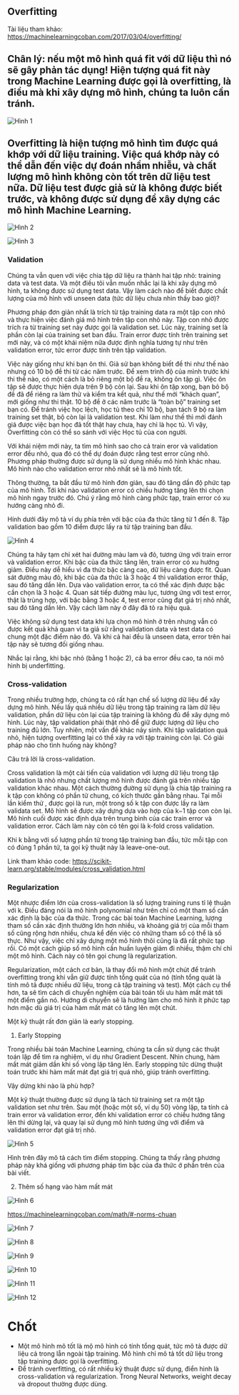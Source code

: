 ## Overfitting

Tài liệu tham khảo: https://machinelearningcoban.com/2017/03/04/overfitting/

## Chân lý: nếu một mô hình quá fit với dữ liệu thì nó sẽ gây phản tác dụng! Hiện tượng quá fit này trong Machine Learning được gọi là overfitting, là điều mà khi xây dựng mô hình, chúng ta luôn cần tránh.

![Hình 1](https://github.com/lacie-life/ML-basic/blob/master/Lesson13/img/linreg_16.png?raw=true)

## Overfitting là hiện tượng mô hình tìm được quá khớp với dữ liệu training. Việc quá khớp này có thể dẫn đến việc dự đoán nhầm nhiễu, và chất lượng mô hình không còn tốt trên dữ liệu test nữa. Dữ liệu test được giả sử là không được biết trước, và không được sử dụng để xây dựng các mô hình Machine Learning.

![Hình 2](https://github.com/lacie-life/ML-basic/blob/master/Lesson13/img/1.PNG?raw=true)

![Hình 3](https://github.com/lacie-life/ML-basic/blob/master/Lesson13/img/2.PNG?raw=true)

### Validation

Chúng ta vẫn quen với việc chia tập dữ liệu ra thành hai tập nhỏ: training data và test data. Và một điều tôi vẫn muốn nhắc lại là khi xây dựng mô hình, ta không được sử dụng test data. Vậy làm cách nào để biết được chất lượng của mô hình với unseen data (tức dữ liệu chưa nhìn thấy bao giờ)?

Phương pháp đơn giản nhất là trích từ tập training data ra một tập con nhỏ và thực hiện việc đánh giá mô hình trên tập con nhỏ này. Tập con nhỏ được trích ra từ training set này được gọi là validation set. Lúc này, training set là phần còn lại của training set ban đầu. Train error được tính trên training set mới này, và có một khái niệm nữa được định nghĩa tương tự như trên validation error, tức error được tính trên tập validation.

Việc này giống như khi bạn ôn thi. Giả sử bạn không biết đề thi như thế nào nhưng có 10 bộ đề thi từ các năm trước. Để xem trình độ của mình trước khi thi thế nào, có một cách là bỏ riêng một bộ đề ra, không ôn tập gì. Việc ôn tập sẽ được thực hiện dựa trên 9 bộ còn lại. Sau khi ôn tập xong, bạn bỏ bộ đề đã để riêng ra làm thử và kiểm tra kết quả, như thế mới “khách quan”, mới giống như thi thật. 10 bộ đề ở các năm trước là “toàn bộ” training set bạn có. Để tránh việc học lệch, học tủ theo chỉ 10 bộ, bạn tách 9 bộ ra làm training set thật, bộ còn lại là validation test. Khi làm như thế thì mới đánh giá được việc bạn học đã tốt thật hay chưa, hay chỉ là học tủ. Vì vậy, Overfitting còn có thể so sánh với việc Học tủ của con người.

Với khái niệm mới này, ta tìm mô hình sao cho cả train eror và validation error đều nhỏ, qua đó có thể dự đoán được rằng test error cũng nhỏ. Phương pháp thường được sử dụng là sử dụng nhiều mô hình khác nhau. Mô hình nào cho validation error nhỏ nhất sẽ là mô hình tốt.

Thông thường, ta bắt đầu từ mô hình đơn giản, sau đó tăng dần độ phức tạp của mô hình. Tới khi nào validation error có chiều hướng tăng lên thì chọn mô hình ngay trước đó. Chú ý rằng mô hình càng phức tạp, train error có xu hướng càng nhỏ đi.

Hính dưới đây mô tả ví dụ phía trên với bậc của đa thức tăng từ 1 đến 8. Tập validation bao gồm 10 điểm được lấy ra từ tập training ban đầu.

![Hình 4](https://github.com/lacie-life/ML-basic/blob/master/Lesson13/img/linreg_val.png?raw=true)

Chúng ta hãy tạm chỉ xét hai đường màu lam và đỏ, tương ứng với train error và validation error. Khi bậc của đa thức tăng lên, train error có xu hướng giảm. Điều này dễ hiểu vì đa thức bậc càng cao, dữ liệu càng được fit. Quan sát đường màu đỏ, khi bậc của đa thức là 3 hoặc 4 thì validation error thấp, sau đó tăng dần lên. Dựa vào validation error, ta có thể xác định được bậc cần chọn là 3 hoặc 4. Quan sát tiếp đường màu lục, tương ứng với test error, thật là trùng hợp, với bậc bằng 3 hoặc 4, test error cũng đạt giá trị nhỏ nhất, sau đó tăng dần lên. Vậy cách làm này ở đây đã tỏ ra hiệu quả.

Việc không sử dụng test data khi lựa chọn mô hình ở trên nhưng vẫn có được kết quả khả quan vì ta giả sử rằng validation data và test data có chung một đặc điểm nào đó. Và khi cả hai đều là unseen data, error trên hai tập này sẽ tương đối giống nhau.

Nhắc lại rằng, khi bậc nhỏ (bằng 1 hoặc 2), cả ba error đều cao, ta nói mô hình bị underfitting.

### Cross-validation

Trong nhiều trường hợp, chúng ta có rất hạn chế số lượng dữ liệu để xây dựng mô hình. Nếu lấy quá nhiều dữ liệu trong tập training ra làm dữ liệu validation, phần dữ liệu còn lại của tập training là không đủ để xây dựng mô hình. Lúc này, tập validation phải thật nhỏ để giữ được lượng dữ liệu cho training đủ lớn. Tuy nhiên, một vấn đề khác nảy sinh. Khi tập validation quá nhỏ, hiện tượng overfitting lại có thể xảy ra với tập training còn lại. Có giải pháp nào cho tình huống này không?

Câu trả lời là cross-validation.

Cross validation là một cải tiến của validation với lượng dữ liệu trong tập validation là nhỏ nhưng chất lượng mô hình được đánh giá trên nhiều tập validation khác nhau. Một cách thường đường sử dụng là chia tập training ra k tập con không có phần tử chung, có kích thước gần bằng nhau. Tại mỗi lần kiểm thử , được gọi là run, một trong số k tập con được lấy ra làm validata set. Mô hình sẽ được xây dựng dựa vào hợp của k−1 tập con còn lại. Mô hình cuối được xác định dựa trên trung bình của các train error và validation error. Cách làm này còn có tên gọi là k-fold cross validation.

Khi k bằng với số lượng phần tử trong tập training ban đầu, tức mỗi tập con có đúng 1 phần tử, ta gọi kỹ thuật này là leave-one-out.

Link tham khảo code: https://scikit-learn.org/stable/modules/cross_validation.html

### Regularization

Một nhược điểm lớn của cross-validation là số lượng training runs tỉ lệ thuận với 
k. Điều đáng nói là mô hình polynomial như trên chỉ có một tham số cần xác định là bậc của đa thức. Trong các bài toán Machine Learning, lượng tham số cần xác định thường lớn hơn nhiều, và khoảng giá trị của mỗi tham số cũng rộng hơn nhiều, chưa kể đến việc có những tham số có thể là số thực. Như vậy, việc chỉ xây dựng một mô hình thôi cũng là đã rất phức tạp rồi. Có một cách giúp số mô hình cần huấn luyện giảm đi nhiều, thậm chí chỉ một mô hình. Cách này có tên gọi chung là regularization.

Regularization, một cách cơ bản, là thay đổi mô hình một chút để tránh overfitting trong khi vẫn giữ được tính tổng quát của nó (tính tổng quát là tính mô tả được nhiều dữ liệu, trong cả tập training và test). Một cách cụ thể hơn, ta sẽ tìm cách di chuyển nghiệm của bài toán tối ưu hàm mất mát tới một điểm gần nó. Hướng di chuyển sẽ là hướng làm cho mô hình ít phức tạp hơn mặc dù giá trị của hàm mất mát có tăng lên một chút.

Một kỹ thuật rất đơn giản là early stopping.

1. Early Stopping

Trong nhiều bài toán Machine Learning, chúng ta cần sử dụng các thuật toán lặp để tìm ra nghiệm, ví dụ như Gradient Descent. Nhìn chung, hàm mất mát giảm dần khi số vòng lặp tăng lên. Early stopping tức dừng thuật toán trước khi hàm mất mát đạt giá trị quá nhỏ, giúp tránh overfitting.

Vậy dừng khi nào là phù hợp?

Một kỹ thuật thường được sử dụng là tách từ training set ra một tập validation set như trên. Sau một (hoặc một số, ví dụ 50) vòng lặp, ta tính cả train error và validation error, đến khi validation error có chiều hướng tăng lên thì dừng lại, và quay lại sử dụng mô hình tương ứng với điểm và validation error đạt giá trị nhỏ.

![Hình 5](https://github.com/lacie-life/ML-basic/blob/master/Lesson13/img/3.PNG?raw=true)

Hình trên đây mô tả cách tìm điểm stopping. Chúng ta thấy rằng phương pháp này khá giống với phương pháp tìm bậc của đa thức ở phần trên của bài viết.

2. Thêm số hạng vào hàm mất mát

![Hình 6](https://github.com/lacie-life/ML-basic/blob/master/Lesson13/img/4.PNG?raw=true)

https://machinelearningcoban.com/math/#-norms-chuan

![Hình 7](https://github.com/lacie-life/ML-basic/blob/master/Lesson13/img/5.PNG?raw=true)

![Hình 8](https://github.com/lacie-life/ML-basic/blob/master/Lesson13/img/6.PNG?raw=true)

![Hình 9](https://github.com/lacie-life/ML-basic/blob/master/Lesson13/img/7.PNG?raw=true)

![Hình 10](https://github.com/lacie-life/ML-basic/blob/master/Lesson13/img/8.PNG?raw=true)

![Hình 11](https://github.com/lacie-life/ML-basic/blob/master/Lesson13/img/9.PNG?raw=true)

![Hình 12](https://github.com/lacie-life/ML-basic/blob/master/Lesson13/img/10.PNG?raw=true)

# Chốt 
- Một mô hình mô tốt là mộ mô hình có tính tổng quát, tức mô tả được dữ liệu cả trong lẫn ngoài tập training. Mô hình chỉ mô tả tốt dữ liệu trong tập training được gọi là overfitting.
- Để tránh overfitting, có rất nhiều kỹ thuật được sử dụng, điển hình là cross-validation và regularization. Trong Neural Networks, weight decay và dropout thường được dùng.
